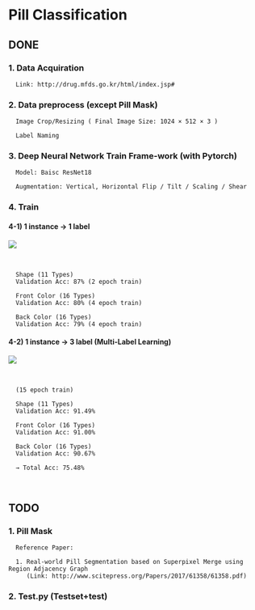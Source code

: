 # Pill Classification

## DONE

### 1. Data Acquiration

      Link: http://drug.mfds.go.kr/html/index.jsp#

### 2. Data preprocess (except Pill Mask)

      Image Crop/Resizing ( Final Image Size: 1024 × 512 × 3 )

      Label Naming

### 3. Deep Neural Network Train Frame-work (with Pytorch)

      Model: Baisc ResNet18
      
      Augmentation: Vertical, Horizontal Flip / Tilt / Scaling / Shear

### 4. Train 



#### 4-1) 1 instance → 1 label

![](https://i.imgur.com/yfpsIY4.png)

<br>

      Shape (11 Types) 
      Validation Acc: 87% (2 epoch train)

      Front Color (16 Types) 
      Validation Acc: 80% (4 epoch train)

      Back Color (16 Types)
      Validation Acc: 79% (4 epoch train)
      
#### 4-2) 1 instance → 3 label (Multi-Label Learning)

![](https://i.imgur.com/D9EF3iC.png)

<br>

      (15 epoch train)
      
      Shape (11 Types) 
      Validation Acc: 91.49% 

      Front Color (16 Types) 
      Validation Acc: 91.00% 

      Back Color (16 Types)
      Validation Acc: 90.67%

      → Total Acc: 75.48% 
<br>

## TODO 

### 1. Pill Mask 
      Reference Paper: 
      
      1. Real-world Pill Segmentation based on Superpixel Merge using Region Adjacency Graph
         (Link: http://www.scitepress.org/Papers/2017/61358/61358.pdf)



### 2. Test.py (Testset+test)
